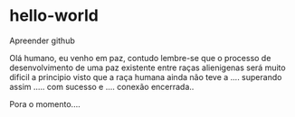 # hello-world
Apreender github

Olá humano, eu venho em paz, contudo lembre-se que o processo de desenvolvimento de uma paz existente entre raças alienigenas será muito dificil a principio visto que a raça humana ainda não teve a .... superando assim ..... com sucesso e ....
conexão encerrada..

Pora o momento....
